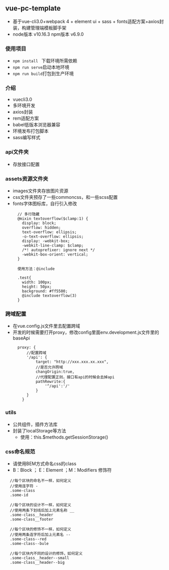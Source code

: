 ## vue-pc-template
- 基于vue-cli3.0+webpack 4 + element ui + sass + fonts适配方案+axios封装，构建管理端模板脚手架
- node版本 v10.16.3  npm版本 v6.9.0

### 使用项目
- ``npm install `` 下载环境所需依赖
- ``npm run serve``启动本地环境
- ``npm run build``打包到生产环境

### 介绍
- vuecli3.0      
- 多环境开发      
- axios封装         
- rem适配方案        
- babel低版本浏览器兼容
- 环境发布打包脚本
- sass编写样式

### api文件夹
- 存放接口配置

### assets资源文件夹
- images文件夹存放图片资源
- css文件夹预存了一些commoncss，和一些scss配置
- fonts字体图标库，自行引入修改
  ```
    // 多行隐藏
    @mixin textoverflow($clamp:1) {
      display: block;
      overflow: hidden;
      text-overflow: ellipsis;
      -o-text-overflow: ellipsis;
      display: -webkit-box;
      -webkit-line-clamp: $clamp;
      /*! autoprefixer: ignore next */
      -webkit-box-orient: vertical;
    }

    使用方法：@include

    .test{
      width: 100px;
      height: 50px;
      background: #ff5500;
      @include textoverflow(3)
    } 
  ```


### 跨域配置
- 在vue.config.js文件里去配置跨域
- 开发的时候需要打开proxy，修改config里面env.development.js文件里的baseApi
  ```
    proxy: {
        //配置跨域
        '/api': {
            target: "http://xxx.xxx.xx.xxx",
            //是否允许跨域
            changOrigin:true,
            //代理配置正则，接口有api的时候会去掉api
            pathRewrite:{
                '^/api':'/'
            }
        }
      }
  ```

### utils
- 公共组件，插件方法库
- 封装了localStorage等方法
  - 使用：this.$methods.getSessionStorage()


### css命名规范
- 请使用BEM方式命名css的class
- B：Block ； E：Element ；M：Modifiers 修饰符
```
  //每个区块的命名不一样，如何定义
  //使用连字符 -
  .some-class
  .some-id

  //每个区块的设计不一样，如何定义
  //使用两条下划线后加上元素名称 __
  .some-class__header
  .some-class__footer

  //每个区块的修饰不一样，如何定义
  //使用两条连字符后加上元素名 --
  .some-class--red
  .some-class--bule

  //每个区块内不同的设计的修饰，如何定义
  .some-class__header--small
  .some-class__header--big
```



